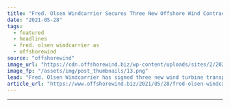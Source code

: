 ```yaml
---
title: "Fred. Olsen Windcarrier Secures Three New Offshore Wind Contracts"
date: "2021-05-28"
tags: 
  - featured
  - headlines
  - fred. olsen windcarrier as
  - offshorewind
source: "offshorewind"
image_url: "https://cdn.offshorewind.biz/wp-content/uploads/sites/2/2020/07/10113924/Brave-Tern-Arrives-in-Taiwan.png"
image_fp: "/assets/img/post_thumbnails/13.png"
lead: "Fred. Olsen Windcarrier has signed three new wind turbine transport and installation contracts with"
article_url: "https://www.offshorewind.biz/2021/05/28/fred-olsen-windcarrier-secures-three-new-offshore-wind-contracts/"
---
```


---
